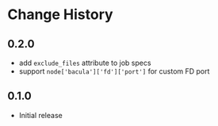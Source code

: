 Change History
==============

0.2.0
-----
 - add `exclude_files` attribute to job specs
 - support `node['bacula']['fd']['port']` for custom FD port

0.1.0
-----
 - Initial release
